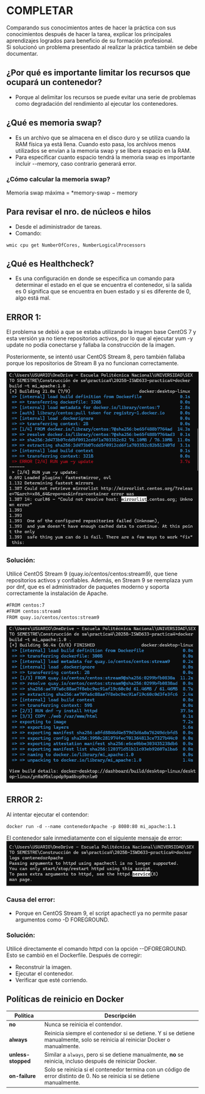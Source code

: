# COMPLETAR  
Comparando sus conocimientos antes de hacer la práctica con sus conocimientos después de hacer la tarea, explicar los principales aprendizajes logrados para beneficio de su formación profesional.  
Si solucionó un problema presentado al realizar la práctica también se debe documentar.



## ¿Por qué es importante limitar los recursos que ocupará un contenedor?
* Porque al delimitar los recursos se puede evitar una serie de problemas como degradación del rendimiento al ejecutar los contenedores.

## ¿Qué es memoria swap?
* Es un archivo que se almacena en el disco duro y se utiliza cuando la RAM física ya está llena. Cuando esto pasa, los archivos menos utilizados se envían a la memoria swap y se libera espacio en la RAM.
* Para especificar cuanto espacio tendrá la memoria swap es importante incluir --memory, caso contrario generará error.

### ¿Cómo calcular la memoria swap?
Memoria swap máxima = *memory-swap − memory

## Para revisar el nro. de núcleos e hilos
* Desde el adiministrador de tareas.
* Comando:
```
wmic cpu get NumberOfCores, NumberLogicalProcessors
```

## ¿Qué es Healthcheck?
* Es una configuración en donde se especifica un comando para determinar el estado en el que se encuentra el contenedor, si la salida es  0 significa que se encuentra en buen estado y si es diferente de 0, algo está mal.


## ERROR 1:
El problema se debió a que se estaba utilizando la imagen base CentOS 7 y esta versión ya no tiene repositorios activos, por lo que al ejecutar yum -y update no podía conectarse y fallaba la construcción de la imagen.

Posteriormente, se intentó usar CentOS Stream 8, pero también fallaba porque los repositorios de Stream 8 ya no funcionan correctamente.

![alt text](image-2.png)

### Solución:
Utilicé CentOS Stream 9 (quay.io/centos/centos:stream9), que tiene repositorios activos y confiables. Además, en Stream 9 se reemplaza yum por dnf, que es el administrador de paquetes moderno y soporta correctamente la instalación de Apache.

```
#FROM centos:7
#FROM centos:stream8
FROM quay.io/centos/centos:stream9
```
![alt text](image-3.png)


## ERROR 2:
Al intentar ejecutar  el contendor:
```
docker run -d --name contenedorApache -p 8080:80 mi_apache:1.1
```
El contenedor sale inmediatamente con el siguiente mensaje de error:
![alt text](image-7.png)

### Causa del error:
* Porque en CentOS Stream 9, el script apachectl ya no permite pasar argumentos como -D FOREGROUND.

### Solución:
Utilicé directamente el comando httpd con la opción --DFOREGROUND. Esto se cambió en el Dockerfile.
Después de corregir:
* Reconstruir la imagen.
* Ejecutar el contenedor.
* Verificar que esté corriendo.

## Políticas de reinicio en Docker

| Política        | Descripción |
|-----------------|-----------------|
| **no**          | Nunca se reinicia el contendor. |
| **always**      | Reinicia siempre el contenedor si se detiene. Y si se detiene manualmente, solo se reinicia al reiniciar Docker o manualmente. |
| **unless-stopped** | Similar a `always`, pero si se detiene manualmente, **no** se reinicia, incluso después de reiniciar Docker. |
| **on-failure**  | Solo se reinicia si el contenedor termina con un código de error distinto de 0. No se reinicia si se detiene manualmente. |
